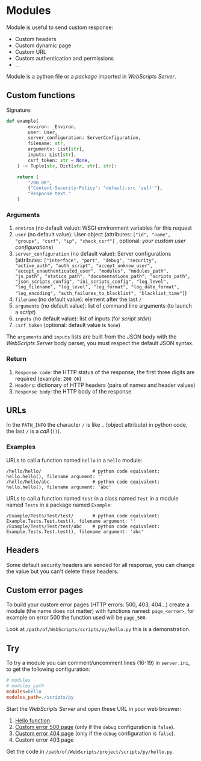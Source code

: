 # Modules

Module is useful to send custom response:
 - Custom headers
 - Custom dynamic page
 - Custom URL
 - Custom authentication and permissions
 - ...

Module is a python file or a *package* imported in *WebScripts Server*.

## Custom functions

Signature:
```python
def example(
        environ: _Environ,
        user: User,
        server_configuration: ServerConfiguration,
        filename: str,
        arguments: List[str],
        inputs: List[str],
        csrf_token: str = None,
    ) -> Tuple[str, Dict[str, str], str]:

	return (
		"200 OK",
		{"Content-Security-Policy": "default-src 'self'"},
		"Response text."
	)
```

### Arguments

 1. `environ` (no default value): WSGI environment variables for this request
 2. `user` (no default value): User object (attributes: `["id", "name", "groups", "csrf", "ip", "check_csrf"]`
, optional: *your custom user configurations*)
 3. `server_configuration` (no default value): Server configurations (attributes: `["interface", "port", "debug", "security", "active_auth", "auth_script", "accept_unknow_user", "accept_unauthenticated_user", "modules", "modules_path", "js_path", "statics_path", "documentations_path", "scripts_path", "json_scripts_config", "ini_scripts_config", "log_level", "log_filename", "log_level", "log_format", "log_date_format", "log_encoding", "auth_failures_to_blacklist", "blacklist_time"]`)
 4. `filename` (no default value): element after the last `/`
 5. `arguments` (no default value): list of command line arguments (to launch a *script*)
 6. `inputs` (no default value): list of inputs (for *script stdin*)
 7. `csrf_token` (optional: default value is `None`)

The `arguments` and `inputs` lists are built from the JSON body with the *WebScripts Server* body parser, you must respect the default JSON syntax.

### Return

 1. `Response code`: the HTTP status of the response, the first three digits are required (example: `200 OK`)
 2. `Headers`: dictionary of HTTP headers (pairs of names and header values)
 3. `Response body`: the HTTP body of the response

## URLs

In the `PATH_INFO` the character `/` is like `.` (object attribute) in python code, the last `/` is a *call* (`()`).

### Examples

URLs to call a function named `hello` in a `hello` module:
```
/hello/hello/                   # python code equivalent: hello.hello(), filename argument: ''
/hello/hello/abc                # python code equivalent: hello.hello(), filename argument: 'abc'
```

URLs to call a function named `test` in a class named `Test` in a module named `Tests` in a package named `Example`:
```
/Example/Tests/Test/test/       # python code equivalent: Example.Tests.Test.test(), filename argument: ''
/Example/Tests/Test/test/abc    # python code equivalent: Example.Tests.Test.test(), filename argument: 'abc'
```

## Headers

Some default security headers are sended for all response, you can change the value but you can't delete these headers.

## Custom error pages

To build your custom error pages (HTTP errors: 500, 403, 404...) create a module (the name does not matter) with functions named: `page_<error>`, for example on error 500 the function used will be `page_500`.

Look at `/path/of/WebScripts/scripts/py/hello.py` this is a demonstration.

## Try

To try a module you can comment/uncomment lines (16-19) in `server.ini`, to get the following configuration:

```ini
# modules                                                                                        # Add custom modules (names) to the server
# modules_path                                                                                   # Add directory to import custom modules
modules=hello
modules_path=./scripts/py
```

Start the *WebScripts Server* and open these URL in your web broswer: 
 1. [Hello function](http://127.0.0.1:8000/hello/hello/).
 2. [Custom error 500 page](http://127.0.0.1:8000/hello/) (only if the `debug` configuration is `false`).
 3. [Custom error 404 page](http://127.0.0.1:8000/hello/test/) (only if the `debug` configuration is `false`).
 4. Custom error 403 page

Get the code in `/path/of/WebScripts/project/scripts/py/hello.py`. 
